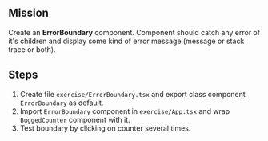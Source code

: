 ## Mission
Create an **ErrorBoundary** component. Component should catch any error of it's children and display some kind of error message (message or stack trace or both).

## Steps 
1. Create file `exercise/ErrorBoundary.tsx` and export class component `ErrorBoundary` as default.
2. Import `ErrorBoundary` component in `exercise/App.tsx` and wrap `BuggedCounter` component with it.
3. Test boundary by clicking on counter several times.
